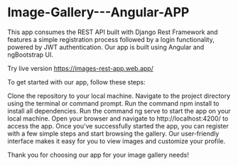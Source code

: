 # Image-Gallery---Angular-APP
This app consumes the REST API built with Django Rest Framework and features a simple registration process followed by a login functionality, powered by JWT authentication. Our app is built using Angular and ngBootstrap UI.

Try live version https://images-rest-app.web.app/

To get started with our app, follow these steps:

Clone the repository to your local machine.
Navigate to the project directory using the terminal or command prompt.
Run the command npm install to install all dependencies.
Run the command ng serve to start the app on your local machine.
Open your browser and navigate to http://localhost:4200/ to access the app.
Once you've successfully started the app, you can register with a few simple steps and start browsing the gallery. Our user-friendly interface makes it easy for you to view images and customize your profile.

Thank you for choosing our app for your image gallery needs!
